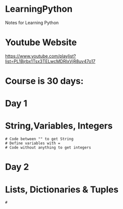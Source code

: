 # LearningPython
Notes for Learning Python

# Youtube Website
https://www.youtube.com/playlist?list=PL1Bjrbx1Tsx3TELwcMDRlxVjR8uv47o17

# Course is 30 days:
# Day 1
  # String,Variables, Integers
    # Code between "" to get String
    # Define variables with = 
    # Code without anything to get integers

# Day 2
  # Lists, Dictionaries & Tuples
    # 
